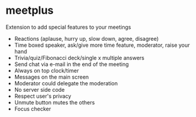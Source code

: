 # meetplus
Extension to add special features to your meetings


- Reactions (aplause, hurry up, slow down, agree, disagree)
- Time boxed speaker, ask/give more time feature, moderator, raise your hand
- Trivia/quiz/Fibonacci deck/single x multiple answers
- Send chat via e-mail in the end of the meeting
- Always on top clock/timer
- Messages on the main screen
- Moderator could delegate the moderation
- No server side code
- Respect user's privacy
- Unmute button mutes the others
- Focus checker
